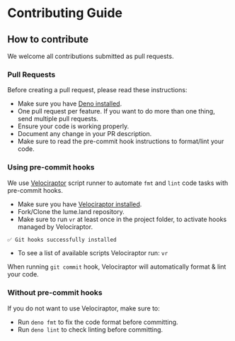 # Contributing Guide

## How to contribute

We welcome all contributions submitted as pull requests.

### Pull Requests

Before creating a pull request, please read these instructions:

- Make sure you have [Deno installed](https://deno.land/#installation).
- One pull request per feature. If you want to do more than one thing, send
  multiple pull requests.
- Ensure your code is working properly.
- Document any change in your PR description.
- Make sure to read the pre-commit hook instructions to format/lint your code.

### Using pre-commit hooks

We use [Velociraptor](https://velociraptor.run/) script runner to automate `fmt`
and `lint` code tasks with pre-commit hooks.

- Make sure you have
  [Velociraptor installed](https://velociraptor.run/docs/installation/).
- Fork/Clone the lume.land repository.
- Make sure to run `vr` at least once in the project folder, to activate hooks
  managed by Velociraptor.

```js
✅ Git hooks successfully installed
```

- To see a list of available scripts Velociraptor run: `vr`

When running `git commit` hook, Velociraptor will automatically format & lint
your code.

### Without pre-commit hooks

If you do not want to use Velociraptor, make sure to:

- Run `deno fmt` to fix the code format before committing.
- Run `deno lint` to check linting before committing.

